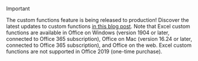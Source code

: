> [!IMPORTANT]
> The custom functions feature is being released to production! Discover the latest updates to custom functions [in this blog post](https://developer.microsoft.com/en-us/office/blogs/office-extensibility-build-2019/). Note that Excel custom functions are available in Office on Windows (version 1904 or later, connected to Office 365 subscription), Office on Mac (version 16.24 or later, connected to Office 365 subscription), and Office on the web. Excel custom functions are not supported in Office 2019 (one-time purchase).
